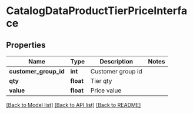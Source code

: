 # CatalogDataProductTierPriceInterface

## Properties
Name | Type | Description | Notes
------------ | ------------- | ------------- | -------------
**customer_group_id** | **int** | Customer group id | 
**qty** | **float** | Tier qty | 
**value** | **float** | Price value | 

[[Back to Model list]](../README.md#documentation-for-models) [[Back to API list]](../README.md#documentation-for-api-endpoints) [[Back to README]](../README.md)


